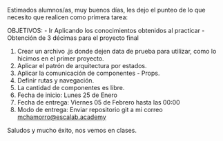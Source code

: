 Estimados alumnos/as, muy buenos días, les dejo el punteo de lo que necesito que realicen como primera tarea:

OBJETIVOS: - Ir Aplicando los conocimientos obtenidos al practicar
                       - Obtención de 3 décimas para el proyecto final

1. Crear un archivo .js donde dejen data de prueba para utilizar, como lo hicimos en el primer proyecto.
2. Aplicar el patrón de arquitectura por estados.
3. Aplicar la comunicación de componentes - Props.
4. Definir rutas y navegación.
5. La cantidad de componentes es libre.
6. Fecha de inicio: Lunes 25 de Enero
7. Fecha de entrega: Viernes 05 de Febrero hasta las 00:00
8. Modo de entrega: Enviar repositorio git a mi correo mchamorro@escalab.academy

Saludos y mucho éxito, nos vemos en clases.
